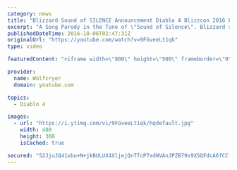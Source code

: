 ```yaml
---
category: news
title: "Blizzard Sound of SILENCE Announcement Diablo 4 Blizzcon 2016 Parody"
excerpt: "A Song Parody in the Tune of \"Sound of Silence\". Blizzard should end its Silence and give us an announcement for Diablo 4, a new expansion, or whatever their ..."
publishedDateTime: 2016-10-06T02:47:31Z
originalUrl: "https://youtube.com/watch?v=9FGveeLt1qk"
type: video

featuredContent: "<iframe width=\"800\" height=\"500\" frameborder=\"0\" src=\"https://www.youtube.com/embed/9FGveeLt1qk\" allow=\"accelerometer; autoplay; encrypted-media; gyroscope; picture-in-picture\" allowfullscreen></iframe>"

provider:
  name: Wolfcryer
  domain: youtube.com

topics:
  - Diablo 4

images:
  - url: "https://i.ytimg.com/vi/9FGveeLt1qk/hqdefault.jpg"
    width: 480
    height: 360
    isCached: true

secured: "52JjuJQ41vbu+N+jkBULUX4XljejQnTfcP7xdNVAnJPZB79s9XSQFdcA6fCCfY6fSaQriLJgvdXQnGSv/5DeB1+KG0/6jVoCtHUrY8btb5elkEvGVIYgvWh75mArMnAheOTM95pJBqvO7q4lkUJdY0scJBRBJVx3qrLkYQgvELBi/NDPbbIiQsSCtyP+WBhOU8JbOa2PIZ19VYg3WztML9QVAeCujcORn1X157E2NuEf0dKjapjRZbpanY2MwfVEkJd3++Tf2Y02cc5176xE91SfH1sB6d+S6b/FfQnxoENVPM6elCoe5uAu46qf+nWqyL5AgKDbHZm79BnYxkgt48e8tJ0ODqlDgvWIOuI8UjagGFwOM6GSq8QmKkbKs9lJdEvkDUbPNHC3aF2LfvohlrLE7zkm5Cs3SiuA8nj8YNV2wdM4sBmaa9sK483F6q+M;xEZ+8194H+tAr0+ZgmN8BQ=="
---
```


